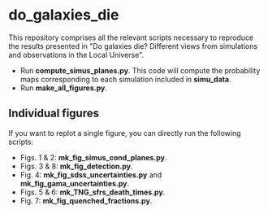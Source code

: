 # do_galaxies_die

This repository comprises all the relevant scripts necessary to reproduce the results presented in "Do galaxies die? Different views from simulations and observations in the Local Universe".

- Run **compute_simus_planes.py**. This code will compute the probability maps corresponding to each simulation included in **simu_data**.
- Run **make_all_figures.py**.

## Individual figures

If you want to replot a single figure, you can directly run the following scripts:

- Figs. 1 & 2: **mk_fig_simus_cond_planes.py**.
- Figs. 3 & 8: **mk_fig_detection.py**. 
- Fig. 4: **mk_fig_sdss_uncertainties.py** and **mk_fig_gama_uncertainties.py**.
- Figs. 5 & 6: **mk_TNG_sfrs_death_times.py**.
- Fig. 7: **mk_fig_quenched_fractions.py**.
